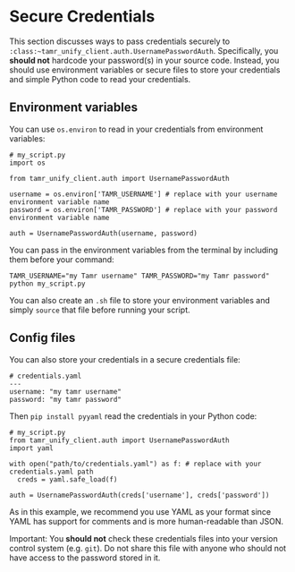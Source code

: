 Secure Credentials
==================

This section discusses ways to pass credentials securely to
`:class:~tamr_unify_client.auth.UsernamePasswordAuth`. Specifically, you **should not** hardcode your password(s) in your source code. Instead, you should use environment variables or secure files to store your credentials and simple Python code to read your credentials.

Environment variables
---------------------
You can use ``os.environ`` to read in your credentials from environment variables:
```
# my_script.py
import os

from tamr_unify_client.auth import UsernamePasswordAuth

username = os.environ['TAMR_USERNAME'] # replace with your username environment variable name
password = os.environ['TAMR_PASSWORD'] # replace with your password environment variable name

auth = UsernamePasswordAuth(username, password)
```

You can pass in the environment variables from the terminal by including them before your command:
```
TAMR_USERNAME="my Tamr username" TAMR_PASSWORD="my Tamr password" python my_script.py
```
You can also create an ``.sh`` file to store your environment variables and
simply ``source`` that file before running your script.


Config files
------------
You can also store your credentials in a secure credentials file:
```
# credentials.yaml
---
username: "my tamr username"
password: "my tamr password"
```
Then ``pip install pyyaml`` read the credentials in your Python code:
```
# my_script.py
from tamr_unify_client.auth import UsernamePasswordAuth
import yaml

with open("path/to/credentials.yaml") as f: # replace with your credentials.yaml path
  creds = yaml.safe_load(f)

auth = UsernamePasswordAuth(creds['username'], creds['password'])
```
As in this example, we recommend you use YAML as your format since YAML has support for comments and is more human-readable than JSON.

Important:
You **should not** check these credentials files into your version control system (e.g. ``git``). Do not share this file with anyone who should not have access to the password stored in it.
